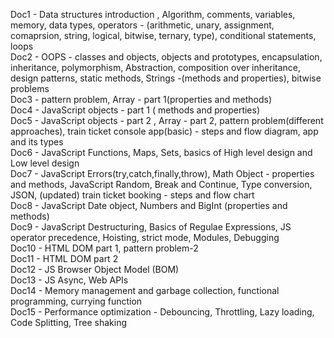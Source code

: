 Doc1 - Data structures introduction , Algorithm, comments, variables, memory, data types, operators - (arithmetic, unary, assignment, comaprsion, string, logical, bitwise, ternary, type), conditional statements, loops  
Doc2 - OOPS - classes and objects, objects and prototypes, encapsulation, inheritance, polymorphism, Abstraction, composition over inheritance, design patterns, static methods, Strings -(methods and properties), bitwise problems  
Doc3 - pattern problem, Array - part 1(properties and methods)  
Doc4 - JavaScript objects - part 1 ( methods and properties)  
Doc5 - JavaScript objects - part 2 , Array - part 2, pattern problem(different approaches), train ticket console app(basic) - steps and flow diagram, app and its types  
Doc6 - JavaScript Functions, Maps, Sets, basics of High level design and Low level design  
Doc7 - JavaScript Errors(try,catch,finally,throw), Math Object - properties and methods, JavaScript Random, Break and Continue, Type conversion, JSON, (updated) train ticket booking - steps and flow chart  
Doc8 - JavaScript Date object, Numbers and BigInt (properties and methods)   
Doc9 - JavaScript Destructuring, Basics of Regulae Expressions, JS operator precedence, Hoisting, strict mode, Modules, Debugging  
Doc10 - HTML DOM part 1, pattern problem-2  
Doc11 - HTML DOM part 2  
Doc12 - JS Browser Object Model (BOM)  
Doc13 - JS Async, Web APIs  
Doc14 - Memory management and garbage collection, functional programming, currying function  
Doc15 - Performance optimization - Debouncing, Throttling, Lazy loading, Code Splitting, Tree shaking  
